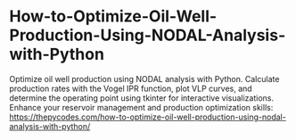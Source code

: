 # How-to-Optimize-Oil-Well-Production-Using-NODAL-Analysis-with-Python
Optimize oil well production using NODAL analysis with Python. Calculate production rates with the Vogel IPR function, plot VLP curves, and determine the operating point using tkinter for interactive visualizations. Enhance your reservoir management and production optimization skills:
https://thepycodes.com/how-to-optimize-oil-well-production-using-nodal-analysis-with-python/
